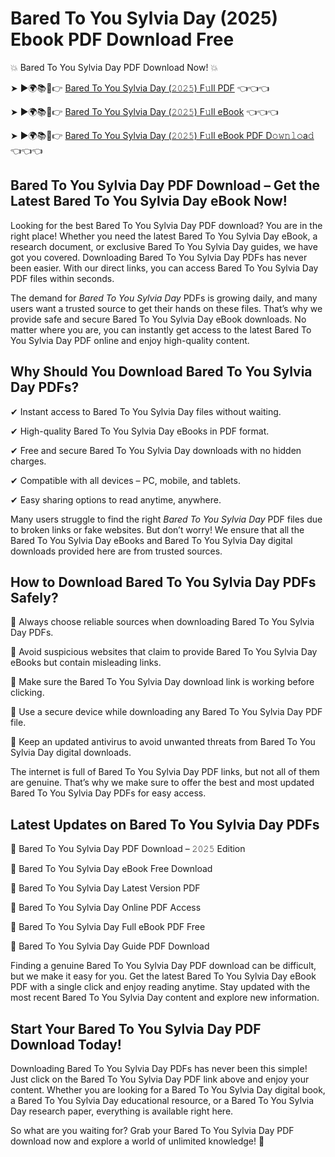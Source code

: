 # Bared To You Sylvia Day (2025) Ebook PDF Download Free

💥 Bared To You Sylvia Day PDF Download Now! 💥

➤ ►🌍📚📱👉 [Bared To You Sylvia Day (𝟸𝟶𝟸𝟻) F𝚞ll PDF](https://getpdf.xyz/bared-to-you-sylvia-day) 👈👈👈


➤ ►🌍📚📱👉 [Bared To You Sylvia Day (𝟸𝟶𝟸𝟻) F𝚞ll eBook](https://getpdf.xyz/bared-to-you-sylvia-day) 👈👈👈


➤ ►🌍📚📱👉 [Bared To You Sylvia Day (𝟸𝟶𝟸𝟻) F𝚞ll eBook PDF D𝚘𝚠𝚗𝚕𝚘a𝚍](https://getpdf.xyz/bared-to-you-sylvia-day) 👈👈👈


## Bared To You Sylvia Day PDF Download – Get the Latest Bared To You Sylvia Day eBook Now!

Looking for the best Bared To You Sylvia Day PDF download? You are in the right place! Whether you need the latest Bared To You Sylvia Day eBook, a research document, or exclusive Bared To You Sylvia Day guides, we have got you covered. Downloading Bared To You Sylvia Day PDFs has never been easier. With our direct links, you can access Bared To You Sylvia Day PDF files within seconds.

The demand for *Bared To You Sylvia Day* PDFs is growing daily, and many users want a trusted source to get their hands on these files. That’s why we provide safe and secure Bared To You Sylvia Day eBook downloads. No matter where you are, you can instantly get access to the latest Bared To You Sylvia Day PDF online and enjoy high-quality content.

## Why Should You Download Bared To You Sylvia Day PDFs?

✔ Instant access to Bared To You Sylvia Day files without waiting.

✔ High-quality Bared To You Sylvia Day eBooks in PDF format.

✔ Free and secure Bared To You Sylvia Day downloads with no hidden charges.

✔ Compatible with all devices – PC, mobile, and tablets.

✔ Easy sharing options to read anytime, anywhere.

Many users struggle to find the right *Bared To You Sylvia Day* PDF files due to broken links or fake websites. But don’t worry! We ensure that all the Bared To You Sylvia Day eBooks and Bared To You Sylvia Day digital downloads provided here are from trusted sources.

## How to Download Bared To You Sylvia Day PDFs Safely?

📌 Always choose reliable sources when downloading Bared To You Sylvia Day PDFs.

📌 Avoid suspicious websites that claim to provide Bared To You Sylvia Day eBooks but contain misleading links.

📌 Make sure the Bared To You Sylvia Day download link is working before clicking.

📌 Use a secure device while downloading any Bared To You Sylvia Day PDF file.

📌 Keep an updated antivirus to avoid unwanted threats from Bared To You Sylvia Day digital downloads.

The internet is full of Bared To You Sylvia Day PDF links, but not all of them are genuine. That’s why we make sure to offer the best and most updated Bared To You Sylvia Day PDFs for easy access.

## Latest Updates on Bared To You Sylvia Day PDFs

🔹 Bared To You Sylvia Day PDF Download – 𝟸𝟶𝟸𝟻 Edition

🔹 Bared To You Sylvia Day eBook Free Download

🔹 Bared To You Sylvia Day Latest Version PDF

🔹 Bared To You Sylvia Day Online PDF Access

🔹 Bared To You Sylvia Day Full eBook PDF Free

🔹 Bared To You Sylvia Day Guide PDF Download

Finding a genuine Bared To You Sylvia Day PDF download can be difficult, but we make it easy for you. Get the latest Bared To You Sylvia Day eBook PDF with a single click and enjoy reading anytime. Stay updated with the most recent Bared To You Sylvia Day content and explore new information.

## Start Your Bared To You Sylvia Day PDF Download Today!

Downloading Bared To You Sylvia Day PDFs has never been this simple! Just click on the Bared To You Sylvia Day PDF link above and enjoy your content. Whether you are looking for a Bared To You Sylvia Day digital book, a Bared To You Sylvia Day educational resource, or a Bared To You Sylvia Day research paper, everything is available right here.

So what are you waiting for? Grab your Bared To You Sylvia Day PDF download now and explore a world of unlimited knowledge! 🚀